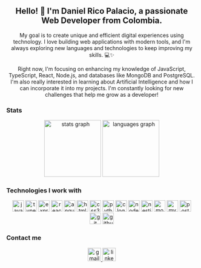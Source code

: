 <h2 align="center">Hello! 👋 I'm Daniel Rico Palacio, a passionate Web Developer from Colombia.</h2> 
<p align="center">My goal is to create unique and efficient digital experiences using technology. I love building web applications with modern tools, and I'm always exploring new languages and technologies to keep improving my skills. 💻✨</p> 
<p align="center">Right now, I'm focusing on enhancing my knowledge of JavaScript, TypeScript, React, Node.js, and databases like MongoDB and PostgreSQL. I'm also really interested in learning about Artificial Intelligence and how I can incorporate it into my projects. I'm constantly looking for new challenges that help me grow as a developer!</p>

### Stats
<div align="center">
  <img src="https://github-readme-stats.vercel.app/api?username=DaniRico987&hide_title=false&hide_rank=false&show_icons=true&include_all_commits=true&count_private=true&disable_animations=false&theme=dracula&locale=en&hide_border=false" height="150" alt="stats graph" />
  <img src="https://github-readme-stats.vercel.app/api/top-langs?username=DaniRico987&locale=en&hide_title=false&layout=compact&card_width=320&langs_count=5&theme=dracula&hide_border=false" height="150" alt="languages graph" />
</div>

### Technologies I work with
<div align="center">
  <img src="https://cdn.jsdelivr.net/gh/devicons/devicon/icons/javascript/javascript-original.svg" height="30" alt="javascript logo" />
  <img src="https://cdn.jsdelivr.net/gh/devicons/devicon/icons/typescript/typescript-original.svg" height="30" alt="typescript logo" />
  <img src="https://encrypted-tbn0.gstatic.com/images?q=tbn:ANd9GcSFRztssUmVkQcDl8a8Jd4u8mZxOjX5jydMQA&s" height="30" alt="express logo" />
  <img src="https://cdn.jsdelivr.net/gh/devicons/devicon/icons/react/react-original.svg" height="30" alt="react logo" />
  <img src="https://cdn.jsdelivr.net/gh/devicons/devicon/icons/angular/angular-original.svg" height="30" alt="angular logo" />
  <img src="https://cdn.jsdelivr.net/gh/devicons/devicon/icons/html5/html5-original.svg" height="30" alt="html5 logo" />
  <img src="https://cdn.jsdelivr.net/gh/devicons/devicon/icons/css3/css3-original.svg" height="30" alt="css3 logo" />
  <img src="https://cdn.jsdelivr.net/gh/devicons/devicon/icons/python/python-original.svg" height="30" alt="python logo" />
  <img src="https://cdn.jsdelivr.net/gh/devicons/devicon/icons/c/c-original.svg" height="30" alt="c logo" />
  <img src="https://static-00.iconduck.com/assets.00/node-js-icon-1817x2048-g8tzf91e.png" height="30" alt="nodejs logo" />
  <img src="https://upload.wikimedia.org/wikipedia/commons/a/a8/NestJS.svg" height="30" alt="nestjs logo" />
  <img src="https://cdn.jsdelivr.net/gh/devicons/devicon/icons/mongodb/mongodb-original.svg" height="30" alt="mongodb logo" />
  <img src="https://cdn.jsdelivr.net/gh/devicons/devicon/icons/mysql/mysql-original.svg" height="30" alt="mysql logo" />
  <img src="https://cdn.jsdelivr.net/gh/devicons/devicon/icons/postgresql/postgresql-original.svg" height="30" alt="postgresql logo" />
  <img src="https://cdn.jsdelivr.net/gh/devicons/devicon/icons/git/git-original.svg" height="30" alt="git logo" />
  <img src="https://cdn.pixabay.com/photo/2022/01/30/13/33/github-6980894_960_720.png" height="30" alt="github logo" />
</div>

### Contact me
<div align="center">
  <a href="mailto:daniel.rico@utp.edu.co">
    <img src="https://img.shields.io/static/v1?message=Gmail&logo=gmail&label=&color=D14836&logoColor=white&labelColor=&style=for-the-badge" height="35" alt="gmail logo" />
  </a>
  <a href="https://co.linkedin.com/in/daniel-rico-palacio-7ab6a027b?trk=people-guest_people_search-card">
    <img src="https://img.shields.io/static/v1?message=LinkedIn&logo=linkedin&label=&color=0077B5&logoColor=white&labelColor=&style=for-the-badge" height="35" alt="linkedin logo" />
  </a>
</div>
